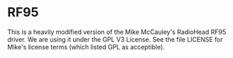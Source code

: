 # RF95

This is a heavily modified version of the Mike McCauley's RadioHead RF95 driver. We are using it under the GPL V3 License. See the
file LICENSE for Mike's license terms (which listed GPL as acceptible).
